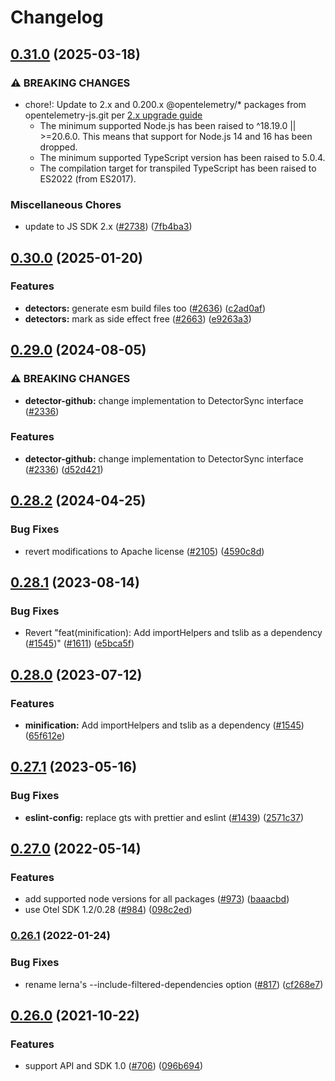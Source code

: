 <!-- markdownlint-disable MD007 MD034 -->
# Changelog

## [0.31.0](https://github.com/open-telemetry/opentelemetry-js-contrib/compare/resource-detector-github-v0.30.0...resource-detector-github-v0.31.0) (2025-03-18)


### ⚠ BREAKING CHANGES

* chore!: Update to 2.x and 0.200.x @opentelemetry/* packages from opentelemetry-js.git per [2.x upgrade guide](https://github.com/open-telemetry/opentelemetry-js/blob/main/doc/upgrade-to-2.x.md)
  * The minimum supported Node.js has been raised to ^18.19.0 || >=20.6.0. This means that support for Node.js 14 and 16 has been dropped.
  * The minimum supported TypeScript version has been raised to 5.0.4.
  * The compilation target for transpiled TypeScript has been raised to ES2022 (from ES2017).

### Miscellaneous Chores

* update to JS SDK 2.x ([#2738](https://github.com/open-telemetry/opentelemetry-js-contrib/issues/2738)) ([7fb4ba3](https://github.com/open-telemetry/opentelemetry-js-contrib/commit/7fb4ba3bc36dc616bd86375cfd225722b850d0d5))

## [0.30.0](https://github.com/open-telemetry/opentelemetry-js-contrib/compare/resource-detector-github-v0.29.0...resource-detector-github-v0.30.0) (2025-01-20)


### Features

* **detectors:** generate esm build files too ([#2636](https://github.com/open-telemetry/opentelemetry-js-contrib/issues/2636)) ([c2ad0af](https://github.com/open-telemetry/opentelemetry-js-contrib/commit/c2ad0af34e1570f3609beefc4a8d41ddfb7f8f77))
* **detectors:** mark as side effect free ([#2663](https://github.com/open-telemetry/opentelemetry-js-contrib/issues/2663)) ([e9263a3](https://github.com/open-telemetry/opentelemetry-js-contrib/commit/e9263a36255c0016cca78bf16c4598f23519d5f1))

## [0.29.0](https://github.com/open-telemetry/opentelemetry-js-contrib/compare/resource-detector-github-v0.28.2...resource-detector-github-v0.29.0) (2024-08-05)


### ⚠ BREAKING CHANGES

* **detector-github:** change implementation to DetectorSync interface ([#2336](https://github.com/open-telemetry/opentelemetry-js-contrib/issues/2336))

### Features

* **detector-github:** change implementation to DetectorSync interface ([#2336](https://github.com/open-telemetry/opentelemetry-js-contrib/issues/2336)) ([d52d421](https://github.com/open-telemetry/opentelemetry-js-contrib/commit/d52d4218235528dcecc706867425b86bac49b1f0))

## [0.28.2](https://github.com/open-telemetry/opentelemetry-js-contrib/compare/resource-detector-github-v0.28.1...resource-detector-github-v0.28.2) (2024-04-25)


### Bug Fixes

* revert modifications to Apache license ([#2105](https://github.com/open-telemetry/opentelemetry-js-contrib/issues/2105)) ([4590c8d](https://github.com/open-telemetry/opentelemetry-js-contrib/commit/4590c8df184bbcb9bd67ce1111df9f25f865ccf2))

## [0.28.1](https://github.com/open-telemetry/opentelemetry-js-contrib/compare/resource-detector-github-v0.28.0...resource-detector-github-v0.28.1) (2023-08-14)


### Bug Fixes

* Revert "feat(minification): Add importHelpers and tslib as a dependency ([#1545](https://github.com/open-telemetry/opentelemetry-js-contrib/issues/1545))" ([#1611](https://github.com/open-telemetry/opentelemetry-js-contrib/issues/1611)) ([e5bca5f](https://github.com/open-telemetry/opentelemetry-js-contrib/commit/e5bca5fe5b27adc59c8de8fe4087d38b69d93bd4))

## [0.28.0](https://github.com/open-telemetry/opentelemetry-js-contrib/compare/resource-detector-github-v0.27.1...resource-detector-github-v0.28.0) (2023-07-12)


### Features

* **minification:** Add importHelpers and tslib as a dependency ([#1545](https://github.com/open-telemetry/opentelemetry-js-contrib/issues/1545)) ([65f612e](https://github.com/open-telemetry/opentelemetry-js-contrib/commit/65f612e35c4d67b9935dc3a9155588b35d915482))

## [0.27.1](https://github.com/open-telemetry/opentelemetry-js-contrib/compare/resource-detector-github-v0.27.0...resource-detector-github-v0.27.1) (2023-05-16)


### Bug Fixes

* **eslint-config:** replace gts with prettier and eslint ([#1439](https://github.com/open-telemetry/opentelemetry-js-contrib/issues/1439)) ([2571c37](https://github.com/open-telemetry/opentelemetry-js-contrib/commit/2571c371be1b5738442200cab2415b6a04c32aab))

## [0.27.0](https://github.com/open-telemetry/opentelemetry-js-contrib/compare/resource-detector-github-v0.26.1...resource-detector-github-v0.27.0) (2022-05-14)


### Features

* add supported node versions for all packages ([#973](https://github.com/open-telemetry/opentelemetry-js-contrib/issues/973)) ([baaacbd](https://github.com/open-telemetry/opentelemetry-js-contrib/commit/baaacbdd35ca4baab0afae64647aa8c0380ee4b7))
* use Otel SDK 1.2/0.28 ([#984](https://github.com/open-telemetry/opentelemetry-js-contrib/issues/984)) ([098c2ed](https://github.com/open-telemetry/opentelemetry-js-contrib/commit/098c2ed6f9c5ab7bd865685018c0777245aab3b7))

### [0.26.1](https://www.github.com/open-telemetry/opentelemetry-js-contrib/compare/resource-detector-github-v0.26.0...resource-detector-github-v0.26.1) (2022-01-24)


### Bug Fixes

* rename lerna's --include-filtered-dependencies option ([#817](https://www.github.com/open-telemetry/opentelemetry-js-contrib/issues/817)) ([cf268e7](https://www.github.com/open-telemetry/opentelemetry-js-contrib/commit/cf268e7a92b7800ad6dbec9ca77466f9ee03ee1a))

## [0.26.0](https://www.github.com/open-telemetry/opentelemetry-js-contrib/compare/resource-detector-github-v0.25.0...resource-detector-github-v0.26.0) (2021-10-22)


### Features

* support API and SDK 1.0 ([#706](https://www.github.com/open-telemetry/opentelemetry-js-contrib/issues/706)) ([096b694](https://www.github.com/open-telemetry/opentelemetry-js-contrib/commit/096b694bbc3079f0ab4ee0462869b10eb8185202))
